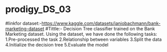 # prodigy_DS_03
#linkfor dataset:-https://www.kaggle.com/datasets/janiobachmann/bank-marketing-dataset
#Tittle:-
Decision Tree classifier trained on the Bank Marketing dataset.
Using the dataset, we have done the following tasks:
1.Pre-processed the task
2.Relationship between variables
3.Split the data
4.Initialize the decision tree
5.Evaluate the model
